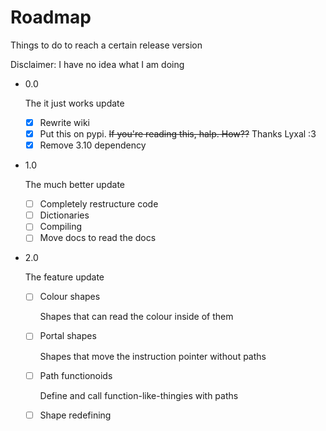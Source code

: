 # Roadmap

Things to do to reach a certain release version

Disclaimer: I have no idea what I am doing
 * 0.0

   The it just works update

   - [X] Rewrite wiki
   - [X] Put this on pypi. ~~If you're reading this, halp. How??~~ Thanks Lyxal :3
   - [X] Remove 3.10 dependency

 * 1.0
   
   The much better update
   
   - [ ] Completely restructure code
   - [ ] Dictionaries
   - [ ] Compiling
   - [ ] Move docs to read the docs
   
 * 2.0 

   The feature update
   
   - [ ] Colour shapes

     Shapes that can read the colour inside of them

   - [ ] Portal shapes

     Shapes that move the instruction pointer without paths
     
   - [ ] Path functionoids

     Define and call function-like-thingies with paths
     
   - [ ] Shape redefining
  

